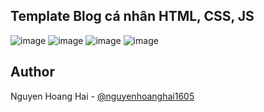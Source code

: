 ## Template Blog cá nhân HTML, CSS, JS
![image](https://github.com/user-attachments/assets/69bcbe96-6832-4f56-ae7f-d70a4d80579b)
![image](https://github.com/user-attachments/assets/5dc13ae5-e301-4488-90af-0e5f9e7a70d0)
![image](https://github.com/user-attachments/assets/20496aa0-8c52-4d1f-8088-060047c38926)
![image](https://github.com/user-attachments/assets/937a913e-653b-4830-b06e-a93f0d7f1847)

## Author
Nguyen Hoang Hai - [@nguyenhoanghai1605](https://github.com/nguyenhoanghai1605)
